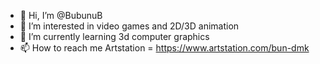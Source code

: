 - 👋 Hi, I’m @BubunuB
- 👀 I’m interested in video games and 2D/3D animation
- 🌱 I’m currently learning 3d computer graphics
- 📫 How to reach me Artstation = https://www.artstation.com/bun-dmk

<!---
BubunuB/BubunuB is a ✨ special ✨ repository because its `README.md` (this file) appears on your GitHub profile.
You can click the Preview link to take a look at your changes.
--->

